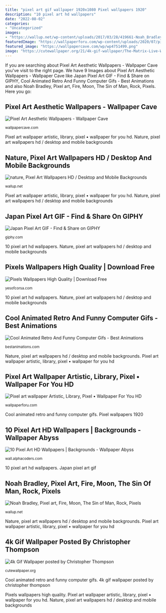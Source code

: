 ```yaml
---
title: "pixel art gif wallpaper 1920x1080 Pixel wallpapers 1920"
description: "10 pixel art hd wallpapers"
date: "2022-08-02"
categories:
- "Uncategorized"
images:
- "https://wallup.net/wp-content/uploads/2017/03/28/419661-Noah_Bradley-pixel_art-fire-Moon-The_Sin_of_Man-rock-pixels-mountains-__landscape-digital_art-night-stars.jpg"
featuredImage: "https://wallpaperforu.com/wp-content/uploads/2020/07/pixel-art-wallpaper-20072219585161280x1024.jpg"
featured_image: "https://wallpapercave.com/wp/wp4751499.png"
image: "https://cutewallpaper.org/21/4k-gif-wallpaper/The-Matrix-Live-Wallpaper-For-Pc-Gif-Siboneycubancuisine.com.gif"
---
```


If you are searching about Pixel Art Aesthetic Wallpapers - Wallpaper Cave you've visit to the right page. We have 9 Images about Pixel Art Aesthetic Wallpapers - Wallpaper Cave like Japan Pixel Art GIF - Find &amp; Share on GIPHY, Cool Animated Retro And Funny Computer Gifs - Best Animations and also Noah Bradley, Pixel art, Fire, Moon, The Sin of Man, Rock, Pixels. Here you go:

## Pixel Art Aesthetic Wallpapers - Wallpaper Cave

![Pixel Art Aesthetic Wallpapers - Wallpaper Cave](https://wallpapercave.com/wp/wp4751499.png "Pixel art wallpaper artistic, library, pixel • wallpaper for you hd")

<small>wallpapercave.com</small>

Pixel art wallpaper artistic, library, pixel • wallpaper for you hd. Nature, pixel art wallpapers hd / desktop and mobile backgrounds

## Nature, Pixel Art Wallpapers HD / Desktop And Mobile Backgrounds

![nature, Pixel Art Wallpapers HD / Desktop and Mobile Backgrounds](https://wallup.net/wp-content/uploads/2016/01/64112-nature-pixel_art.jpg "Pixel art wallpaper artistic, library, pixel • wallpaper for you hd")

<small>wallup.net</small>

Pixel art wallpaper artistic, library, pixel • wallpaper for you hd. Nature, pixel art wallpapers hd / desktop and mobile backgrounds

## Japan Pixel Art GIF - Find &amp; Share On GIPHY

![Japan Pixel Art GIF - Find &amp; Share on GIPHY](https://media.giphy.com/media/7n5ZuMZgVZJXq/giphy.gif "Noah bradley, pixel art, fire, moon, the sin of man, rock, pixels")

<small>giphy.com</small>

10 pixel art hd wallpapers. Nature, pixel art wallpapers hd / desktop and mobile backgrounds

## Pixels Wallpapers High Quality | Download Free

![Pixels Wallpapers High Quality | Download Free](http://yesofcorsa.com/wp-content/uploads/2016/12/Pixel-Wallpaper-Background.jpg "Pixelart newbie pixeland teahub")

<small>yesofcorsa.com</small>

10 pixel art hd wallpapers. Nature, pixel art wallpapers hd / desktop and mobile backgrounds

## Cool Animated Retro And Funny Computer Gifs - Best Animations

![Cool Animated Retro And Funny Computer Gifs - Best Animations](https://bestanimations.com/Computers/funny-computer-animated-gif-24.gif "Computer computers pixel pc glitch animated gifs pattern funny pixelart disturbed animations retro glitchy signals seleccionar tablero frameworks development web")

<small>bestanimations.com</small>

Nature, pixel art wallpapers hd / desktop and mobile backgrounds. Pixel art wallpaper artistic, library, pixel • wallpaper for you hd

## Pixel Art Wallpaper Artistic, Library, Pixel • Wallpaper For You HD

![Pixel art wallpaper Artistic, Library, Pixel • Wallpaper For You HD](https://wallpaperforu.com/wp-content/uploads/2020/07/pixel-art-wallpaper-20072219585161280x1024.jpg "Pixel art wallpaper artistic, library, pixel • wallpaper for you hd")

<small>wallpaperforu.com</small>

Cool animated retro and funny computer gifs. Pixel wallpapers 1920

## 10 Pixel Art HD Wallpapers | Backgrounds - Wallpaper Abyss

![10 Pixel Art HD Wallpapers | Backgrounds - Wallpaper Abyss](https://images6.alphacoders.com/598/598236.png "Pixel background wallpapers pixels")

<small>wall.alphacoders.com</small>

10 pixel art hd wallpapers. Japan pixel art gif

## Noah Bradley, Pixel Art, Fire, Moon, The Sin Of Man, Rock, Pixels

![Noah Bradley, Pixel art, Fire, Moon, The Sin of Man, Rock, Pixels](https://wallup.net/wp-content/uploads/2017/03/28/419661-Noah_Bradley-pixel_art-fire-Moon-The_Sin_of_Man-rock-pixels-mountains-__landscape-digital_art-night-stars.jpg "Japan pixel art gif")

<small>wallup.net</small>

Nature, pixel art wallpapers hd / desktop and mobile backgrounds. Pixel art wallpaper artistic, library, pixel • wallpaper for you hd

## 4k Gif Wallpaper Posted By Christopher Thompson

![4k Gif Wallpaper posted by Christopher Thompson](https://cutewallpaper.org/21/4k-gif-wallpaper/The-Matrix-Live-Wallpaper-For-Pc-Gif-Siboneycubancuisine.com.gif "Pixel art wallpaper artistic, library, pixel • wallpaper for you hd")

<small>cutewallpaper.org</small>

Cool animated retro and funny computer gifs. 4k gif wallpaper posted by christopher thompson

Pixels wallpapers high quality. Pixel art wallpaper artistic, library, pixel • wallpaper for you hd. Nature, pixel art wallpapers hd / desktop and mobile backgrounds
